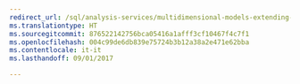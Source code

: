 ```yaml
---
redirect_url: /sql/analysis-services/multidimensional-models-extending-olap-stored-procedures/accessing-query-context-in-stored-procedures
ms.translationtype: HT
ms.sourcegitcommit: 876522142756bca05416a1afff3cf10467f4c7f1
ms.openlocfilehash: 004c99de6db839e75724b3b12a38a2e471e62bba
ms.contentlocale: it-it
ms.lasthandoff: 09/01/2017

---
```


